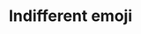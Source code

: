 ---
title: Indifferent emoji
tags:
icon: indifferent-emoji
svg: '<svg xmlns="http://www.w3.org/2000/svg" width="24" height="24" fill="none" viewBox="0 0 24 24" stroke-width="1.5" stroke-linecap="round" stroke-linejoin="round" stroke="currentColor"><circle cx="12" cy="12" r="9"/><path d="M9 15.5h6m-5.5-5V10m5 .5V10"/></svg>'
---